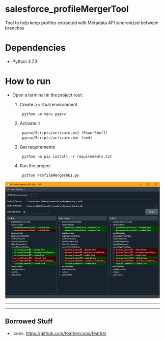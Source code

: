 # salesforce_profileMergerTool
Tool to help keep profiles extracted with Metadata API sincronized between branches

# Dependencies
* Python 3.7.3

# How to run
* Open a terminal in the project root:
    
    1. Create a virtual environment

            python -m venv pyenv

    2. Activate it

            pyenv/Scripts/activate.ps1 (PowerShell)
            pyenv/Scripts/activate.bat (cmd)
    
    3. Get requirements

            python -m pip install -r requirements.txt
    
    4. Run the project
   
            python ProfileMergerGUI.py

![ss1](docs/imgs/show1.png)

<hr>
<hr>

## Borrowed Stuff
* Icons: https://github.com/feathericons/feather